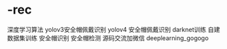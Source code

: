 # -rec
深度学习算法 yolov3安全帽佩戴识别 yolov4 安全帽佩戴识别 darknet训练 自建数据集训练 安全帽识别 安全帽检测
源码交流加微信
deeplearning_gogogo
